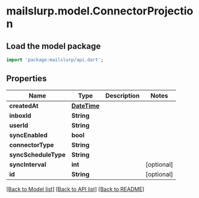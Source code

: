 # mailslurp.model.ConnectorProjection

## Load the model package
```dart
import 'package:mailslurp/api.dart';
```

## Properties
Name | Type | Description | Notes
------------ | ------------- | ------------- | -------------
**createdAt** | [**DateTime**](DateTime) |  | 
**inboxId** | **String** |  | 
**userId** | **String** |  | 
**syncEnabled** | **bool** |  | 
**connectorType** | **String** |  | 
**syncScheduleType** | **String** |  | 
**syncInterval** | **int** |  | [optional] 
**id** | **String** |  | [optional] 

[[Back to Model list]](../README#documentation-for-models) [[Back to API list]](../README#documentation-for-api-endpoints) [[Back to README]](../README)


